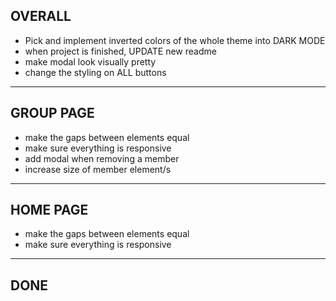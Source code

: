 ## OVERALL

- Pick and implement inverted colors of the whole theme into DARK MODE
- when project is finished, UPDATE new readme
- make modal look visually pretty
- change the styling on ALL buttons

---

## GROUP PAGE

- make the gaps between elements equal
- make sure everything is responsive
- add modal when removing a member
- increase size of member element/s

---

## HOME PAGE

- make the gaps between elements equal
- make sure everything is responsive

---

## DONE

